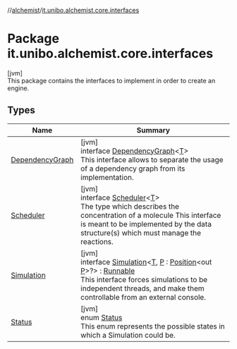 //[alchemist](../../index.md)/[it.unibo.alchemist.core.interfaces](index.md)

# Package it.unibo.alchemist.core.interfaces

[jvm]\
This package contains the interfaces to implement in order to create an engine.

## Types

| Name | Summary |
|---|---|
| [DependencyGraph](-dependency-graph/index.md) | [jvm]<br>interface [DependencyGraph](-dependency-graph/index.md)<[T](-dependency-graph/index.md)><br>This interface allows to separate the usage of a dependency graph from its implementation. |
| [Scheduler](-scheduler/index.md) | [jvm]<br>interface [Scheduler](-scheduler/index.md)<[T](-scheduler/index.md)><br>The type which describes the concentration of a molecule This interface is meant to be implemented by the data structure(s) which must manage the reactions. |
| [Simulation](-simulation/index.md) | [jvm]<br>interface [Simulation](-simulation/index.md)<[T](-simulation/index.md), [P](-simulation/index.md) : [Position](../it.unibo.alchemist.model.interfaces/-position/index.md)<out [P](../it.unibo.alchemist.boundary.interfaces/-output-monitor/index.md)>?> : [Runnable](https://docs.oracle.com/javase/8/docs/api/java/lang/Runnable.html)<br>This interface forces simulations to be independent threads, and make them controllable from an external console. |
| [Status](-status/index.md) | [jvm]<br>enum [Status](-status/index.md)<br>This enum represents the possible states in which a Simulation could be. |
